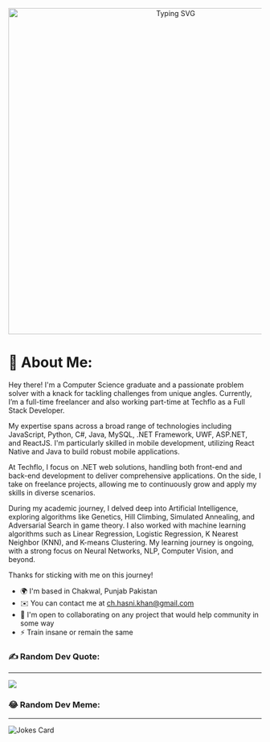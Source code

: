 <p align="center">
  <img src="https://readme-typing-svg.demolab.com/?lines=Hi+👋+My+name+is+HASSAN+NAWAZ;Call+me+😎+HASNI+😎;I+Am+In+😍LOVE😍+With+🙈+👀+🙈+👀;<-------😍+Coding+😍+------->" alt="Typing SVG" width=650>
</p> 
 
<p align="center">
  <h1>💫 About Me:</h1>
</p>

  Hey there! I'm a Computer Science graduate and a passionate problem solver with a knack for tackling challenges from unique angles. Currently, I’m a full-time freelancer and also working part-time at Techflo as a Full Stack Developer.

My expertise spans across a broad range of technologies including JavaScript, Python, C#, Java, MySQL, .NET Framework, UWF, ASP.NET, and ReactJS. I'm particularly skilled in mobile development, utilizing React Native and Java to build robust mobile applications.

At Techflo, I focus on .NET web solutions, handling both front-end and back-end development to deliver comprehensive applications. On the side, I take on freelance projects, allowing me to continuously grow and apply my skills in diverse scenarios.

During my academic journey, I delved deep into Artificial Intelligence, exploring algorithms like Genetics, Hill Climbing, Simulated Annealing, and Adversarial Search in game theory. I also worked with machine learning algorithms such as Linear Regression, Logistic Regression, K Nearest Neighbor (KNN), and K-means Clustering. My learning journey is ongoing, with a strong focus on Neural Networks, NLP, Computer Vision, and beyond.

Thanks for sticking with me on this journey!<br>
  * 🌍  I'm based in Chakwal, Punjab Pakistan<br>
  * ✉️  You can contact me at <a href="mailto:ch.hasni.khan@gmail.com">ch.hasni.khan@gmail.com</a><br>
  * 🤝  I'm open to collaborating on any project that would help community in some way<br>
  * ⚡  Train insane or remain the same

### ✍️ Random Dev Quote:
------------------
![](https://quotes-github-readme.vercel.app/api?type=horizontal&theme=gruvbox)<br/>

### 😂 Random Dev Meme:
------------------
![Jokes Card](https://readme-jokes.vercel.app/api)<br/>
